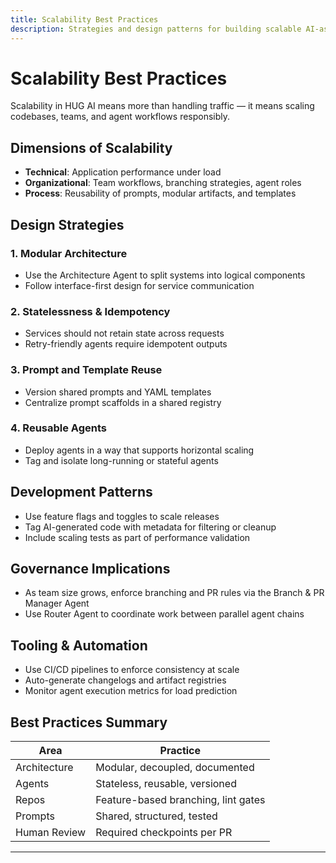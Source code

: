 ```yaml
---
title: Scalability Best Practices
description: Strategies and design patterns for building scalable AI-assisted software under the HUG AI methodology.
---
```


# Scalability Best Practices

Scalability in HUG AI means more than handling traffic — it means scaling codebases, teams, and agent workflows responsibly.

## Dimensions of Scalability

- **Technical**: Application performance under load
- **Organizational**: Team workflows, branching strategies, agent roles
- **Process**: Reusability of prompts, modular artifacts, and templates

## Design Strategies

### 1. Modular Architecture
- Use the Architecture Agent to split systems into logical components
- Follow interface-first design for service communication

### 2. Statelessness & Idempotency
- Services should not retain state across requests
- Retry-friendly agents require idempotent outputs

### 3. Prompt and Template Reuse
- Version shared prompts and YAML templates
- Centralize prompt scaffolds in a shared registry

### 4. Reusable Agents
- Deploy agents in a way that supports horizontal scaling
- Tag and isolate long-running or stateful agents

## Development Patterns

- Use feature flags and toggles to scale releases
- Tag AI-generated code with metadata for filtering or cleanup
- Include scaling tests as part of performance validation

## Governance Implications

- As team size grows, enforce branching and PR rules via the Branch & PR Manager Agent
- Use Router Agent to coordinate work between parallel agent chains

## Tooling & Automation

- Use CI/CD pipelines to enforce consistency at scale
- Auto-generate changelogs and artifact registries
- Monitor agent execution metrics for load prediction

## Best Practices Summary

| Area             | Practice                             |
|------------------|--------------------------------------|
| Architecture     | Modular, decoupled, documented       |
| Agents           | Stateless, reusable, versioned       |
| Repos            | Feature-based branching, lint gates  |
| Prompts          | Shared, structured, tested           |
| Human Review     | Required checkpoints per PR          |

---

